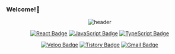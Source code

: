 
### Welcome!👋

<!--메인헤더-->
<div align=center>
  
![header](https://capsule-render.vercel.app/api?type=transparent&text=👩🏻‍💻%20Min%20Jeong%20Kim&desc=Web%20Frontend%20Developer&fontColor=141c63&color=gradient&customColorList=0,2,2,5,30&height=300&fontAlign=50&fontAlignY=40)

</div>

<!--기술스택-->
<div align=center>
  
[![React Badge](https://img.shields.io/badge/React-61DAFB?style=for-the-badge&logo=React&logoColor=white)]()
[![JavaScript Badge](https://img.shields.io/badge/JavaScript-F7DF1E?style=for-the-badge&logo=JavaScript&logoColor=white)]()
[![TypeScript Badge](https://img.shields.io/badge/TypeScript-3178C6?style=for-the-badge&logo=TypeScript&logoColor=white)]()
</div>

<!--연락 및 블로그-->
<div align=center>
  
[![Velog Badge](http://img.shields.io/badge/Velog-20C997?style=for-the-badge&logo=Velog&logoColor=white&link=https://velog.io/@tune2654)](https://velog.io/@tune2654)
[![Tistory Badge](http://img.shields.io/badge/Tistory-000000?style=for-the-badge&logo=Tistory&logoColor=white&link=https://velog.io/@tune2654)](https://velog.io/@tune2654)
[![Gmail Badge](https://img.shields.io/badge/Gmail-d14836?style=for-the-badge&logo=Gmail&logoColor=white&link=mailto:minnjeong.kim@gmail.com)](mailto:minnjeong.kim@gmail.com)
  
</div>
